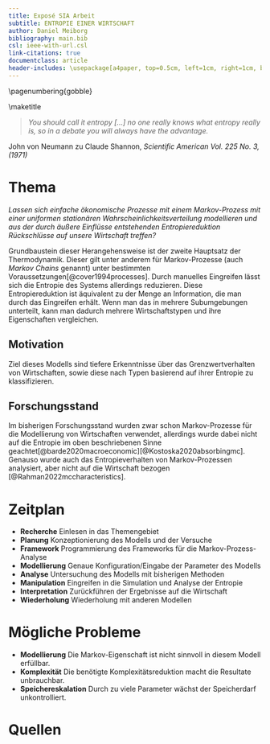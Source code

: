 ```yaml
---
title: Exposé SIA Arbeit
subtitle: ENTROPIE EINER WIRTSCHAFT
author: Daniel Meiborg
bibliography: main.bib
csl: ieee-with-url.csl
link-citations: true
documentclass: article
header-includes: \usepackage[a4paper, top=0.5cm, left=1cm, right=1cm, bottom=0.5cm]{geometry}
---
```


\pagenumbering{gobble}

\maketitle

>*You should call it entropy [...] no one really knows what entropy really is,
>so in a debate you will always have the advantage.*

John von Neumann zu Claude Shannon, *Scientific American Vol. 225 No. 3, (1971)*

# Thema
*Lassen sich einfache ökonomische Prozesse mit einem Markov-Prozess mit einer
uniformen stationären Wahrscheinlichkeitsverteilung modellieren und aus der
durch äußere Einflüsse entstehenden Entropiereduktion Rückschlüsse auf unsere
Wirtschaft treffen?*


Grundbaustein dieser Herangehensweise ist der zweite Hauptsatz der
Thermodynamik. Dieser gilt unter anderem für Markov-Prozesse (auch *Markov
Chains* genannt) unter bestimmten Voraussetzungen[@cover1994processes]. Durch
manuelles Eingreifen lässt sich die Entropie des Systems allerdings reduzieren.
Diese Entropiereduktion ist äquivalent zu der Menge an Information, die man
durch das Eingreifen erhält. Wenn man das in mehrere Subumgebungen unterteilt,
kann man dadurch mehrere Wirtschaftstypen und ihre Eigenschaften vergleichen.

## Motivation
Ziel dieses Modells sind tiefere Erkenntnisse über das Grenzwertverhalten von
Wirtschaften, sowie diese nach Typen basierend auf ihrer Entropie zu
klassifizieren.

## Forschungsstand
Im bisherigen Forschungsstand wurden zwar schon Markov-Prozesse für die
Modellierung von Wirtschaften verwendet, allerdings wurde dabei nicht auf die
Entropie im oben beschriebenen Sinne
geachtet[@barde2020macroeconomic][@Kostoska2020absorbingmc]. Genauso wurde auch
das Entropieverhalten von Markov-Prozessen analysiert, aber nicht auf die
Wirtschaft bezogen [@Rahman2022mccharacteristics].

# Zeitplan
- **Recherche** Einlesen in das Themengebiet
- **Planung** Konzeptionierung des Modells und der Versuche
- **Framework** Programmierung des Frameworks für die Markov-Prozess-Analyse
- **Modellierung** Genaue Konfiguration/Eingabe der Parameter des Modells
- **Analyse** Untersuchung des Modells mit bisherigen Methoden
- **Manipulation** Eingreifen in die Simulation und Analyse der Entropie
- **Interpretation** Zurückführen der Ergebnisse auf die Wirtschaft
- **Wiederholung** Wiederholung mit anderen Modellen

# Mögliche Probleme
- **Modellierung** Die Markov-Eigenschaft ist nicht sinnvoll in diesem Modell
  erfüllbar.
- **Komplexität** Die benötigte Komplexitätsreduktion macht die Resultate
  unbrauchbar.
- **Speichereskalation** Durch zu viele Parameter wächst der Speicherdarf
  unkontrolliert.

# Quellen